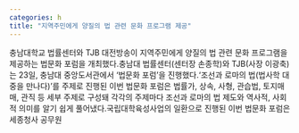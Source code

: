 ```yaml
---
categories: h
title: "지역주민에게 양질의 법 관련 문화 프로그램 제공"
---
```

충남대학교 법률센터와 TJB 대전방송이 지역주민에게 양질의 법 관련 문화 프로그램을 제공하는 법문화 포럼을 개최했다.충남대 법률센터(센터장 손종학)와 TJB(사장 이광축)는 23일, 충남대 중앙도서관에서 ‘법문화 포럼’을 진행했다.‘조선과 로마의 법(법사학 대중을 만나다)’를 주제로 진행된 이번 법문화 포럼은 법률가, 상속, 사형, 관습법, 토지매매, 관직 등 세부 주제로 구성돼 각각의 주제마다 조선과 로마의 법 제도와 역사적, 사회적 의미를 알기 쉽게 풀어냈다.국립대학육성사업의 일환으로 진행된 이번 법문화 포럼은 세종청사 공무원
